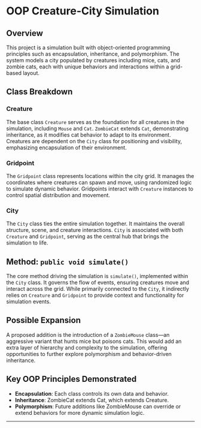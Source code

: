 # OOP Creature-City Simulation

## Overview

This project is a simulation built with object-oriented programming principles such as encapsulation, inheritance, and polymorphism. The system models a city populated by creatures including mice, cats, and zombie cats, each with unique behaviors and interactions within a grid-based layout.

## Class Breakdown

### Creature

The base class `Creature` serves as the foundation for all creatures in the simulation, including `Mouse` and `Cat`. `ZombieCat` extends `Cat`, demonstrating inheritance, as it modifies cat behavior to adapt to its environment. Creatures are dependent on the `City` class for positioning and visibility, emphasizing encapsulation of their environment.

### Gridpoint

The `Gridpoint` class represents locations within the city grid. It manages the coordinates where creatures can spawn and move, using randomized logic to simulate dynamic behavior. Gridpoints interact with `Creature` instances to control spatial distribution and movement.

### City

The `City` class ties the entire simulation together. It maintains the overall structure, scene, and creature interactions. `City` is associated with both `Creature` and `Gridpoint`, serving as the central hub that brings the simulation to life.

## Method: `public void simulate()`

The core method driving the simulation is `simulate()`, implemented within the `City` class. It governs the flow of events, ensuring creatures move and interact across the grid. While primarily connected to the `City`, it indirectly relies on `Creature` and `Gridpoint` to provide context and functionality for simulation events.

## Possible Expansion

A proposed addition is the introduction of a `ZombieMouse` class—an aggressive variant that hunts mice but poisons cats. This would add an extra layer of hierarchy and complexity to the simulation, offering opportunities to further explore polymorphism and behavior-driven inheritance.

## Key OOP Principles Demonstrated

- **Encapsulation**: Each class controls its own data and behavior.
- **Inheritance**: ZombieCat extends Cat, which extends Creature.
- **Polymorphism**: Future additions like ZombieMouse can override or extend behaviors for more dynamic simulation logic.

---
